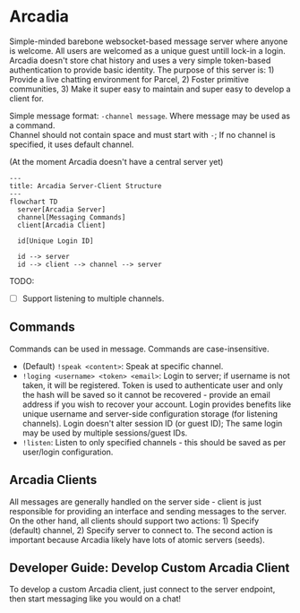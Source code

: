 # Arcadia

Simple-minded barebone websocket-based message server where anyone is welcome. All users are welcomed as a unique guest untill lock-in a login. Arcadia doesn't store chat history and uses a very simple token-based authentication to provide basic identity. The purpose of this server is: 1) Provide a live chatting environment for Parcel, 2) Foster primitive communities, 3) Make it super easy to maintain and super easy to develop a client for.

Simple message format: `-channel message`. Where message may be used as a command.  
Channel should not contain space and must start with `-`; If no channel is specified, it uses default channel.

(At the moment Arcadia doesn't have a central server yet)

```mermaid
---
title: Arcadia Server-Client Structure
---
flowchart TD
  server[Arcadia Server]
  channel[Messaging Commands]
  client[Arcadia Client]

  id[Unique Login ID]

  id --> server
  id --> client --> channel --> server
```

TODO:

- [ ] Support listening to multiple channels.

## Commands

Commands can be used in message. Commands are case-insensitive.

* (Default) `!speak <content>`: Speak at specific channel.
* `!loging <username> <token> <email>`: Login to server; if username is not taken, it will be registered. Token is used to authenticate user and only the hash will be saved so it cannot be recovered - provide an email address if you wish to recover your account. Login provides benefits like unique username and server-side configuration storage (for listening channels). Login doesn't alter session ID (or guest ID); The same login may be used by multiple sessions/guest IDs.
* `!listen`: Listen to only specified channels - this should be saved as per user/login configuration.

## Arcadia Clients

All messages are generally handled on the server side - client is just responsible for providing an interface and sending messages to the server. On the other hand, all clients should support two actions: 1) Specify (default) channel, 2) Specify server to connect to. The second action is important because Arcadia likely have lots of atomic servers (seeds).

## Developer Guide: Develop Custom Arcadia Client

To develop a custom Arcadia client, just connect to the server endpoint, then start messaging like you would on a chat!